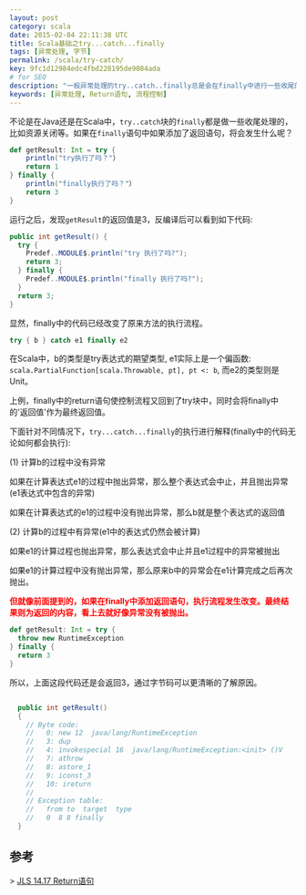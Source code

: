```yaml
---
layout: post
category: scala
date: 2015-02-04 22:11:38 UTC
title: Scala基础之try...catch...finally
tags: [异常处理, 字节]
permalink: /scala/try-catch/
key: 9fc1d12984edc4fbd228195de9084ada
# for SEO
description: "一般异常处理的try..catch..finally总是会在finally中进行一些收尾的处理，本文研究了如果在finally中出现return语句以及异常会得到什么结果"
keywords: [异常处理, Return语句, 流程控制]
---
```


不论是在Java还是在Scala中，`try..catch`块的`finally`都是做一些收尾处理的，比如资源关闭等。如果在`finally`语句中如果添加了返回语句，将会发生什么呢？

```scala
def getResult: Int = try {
    println("try执行了吗？"）
    return 1
} finally {
    println("finally执行了吗？"）
    return 3
}
```

运行之后，发现`getResult`的返回值是3，反编译后可以看到如下代码:

```java
public int getResult() {
  try { 
    Predef..MODULE$.println("try 执行了吗?");
    return 3;
  } finally {
    Predef..MODULE$.println("finally 执行了吗?");
  } 
  return 3;
}
```

显然，finally中的代码已经改变了原来方法的执行流程。 

```scala
try { b } catch e1 finally e2
```

在Scala中，b的类型是try表达式的期望类型, e1实际上是一个偏函数: `scala.PartialFunction[scala.Throwable, pt], pt <: b`, 而e2的类型则是Unit。

上例，finally中的return语句使控制流程又回到了try块中，同时会将finally中的'返回值'作为最终返回值。

下面针对不同情况下，`try...catch...finally`的执行进行解释(finally中的代码无论如何都会执行):

(1) 计算b的过程中没有异常
    
如果在计算表达式e1的过程中抛出异常，那么整个表达式会中止，并且抛出异常(e1表达式中包含的异常)

如果在计算表达式的e1的过程中没有抛出异常，那么b就是整个表达式的返回值

(2) 计算b的过程中有异常(e1中的表达式仍然会被计算)

如果e1的计算过程也抛出异常，那么表达式会中止并且e1过程中的异常被抛出

如果e1的计算过程中没有抛出异常，那么原来b中的异常会在e1计算完成之后再次抛出。

<b style="color:red">但就像前面提到的，如果在finally中添加返回语句，执行流程发生改变。最终结果则为返回的内容，看上去就好像异常没有被抛出。
</b>

```scala
def getResult: Int = try {
  throw new RuntimeException
} finally {
  return 3
}
```

所以，上面这段代码还是会返回3，通过字节码可以更清晰的了解原因。

```java

  public int getResult()
  {
    // Byte code:
    //   0: new 12  java/lang/RuntimeException
    //   3: dup
    //   4: invokespecial 16  java/lang/RuntimeException:<init> ()V
    //   7: athrow
    //   8: astore_1
    //   9: iconst_3
    //   10: ireturn
    //
    // Exception table:
    //   from to  target  type
    //   0  8 8 finally
  }
```

## 参考

\> [JLS 14.17 Return语句](http://docs.oracle.com/javase/specs/jls/se5.0/html/statements.html#14.17)